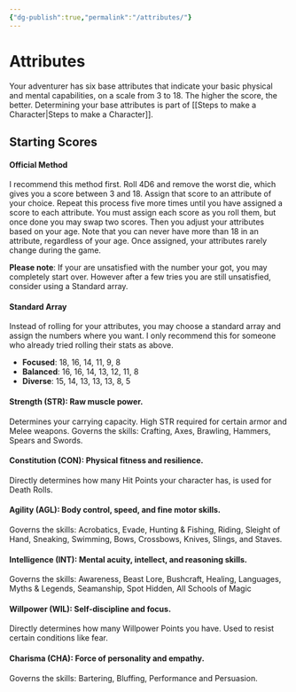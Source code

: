 ```yaml
---
{"dg-publish":true,"permalink":"/attributes/"}
---
```


# Attributes

Your adventurer has six base attributes that indicate your
basic physical and mental capabilities, on a scale from 3 to 18. The higher the score, the better.
Determining your base attributes is part of [[Steps to make a Character\|Steps to make a Character]].
## Starting Scores
#### Official Method
I recommend this method first. Roll 4D6 and remove the worst die, which gives you a score between 3 and 18. Assign that score to an attribute of your choice. Repeat this process five more times until you have assigned a score to each attribute. You must assign each score as you roll them, but once done you may swap two scores. Then you adjust your attributes based on your age. Note that you can never have more than 18 in an attribute, regardless of your age. Once assigned, your attributes rarely change during the game.

**Please note**: If your are unsatisfied with the number your got, you may completely start over. However after a few tries you are still unsatisfied, consider using a Standard array.
#### Standard Array
Instead of rolling for your attributes, you may choose a standard array and assign the numbers where you want. I only recommend this for someone who already tried rolling their stats as above.
- **Focused**: 18, 16, 14, 11, 9, 8
- **Balanced**: 16, 16, 14, 13, 12, 11, 8
- **Diverse**: 15, 14, 13, 13, 13, 8, 5

#### Strength (STR): Raw muscle power.
Determines your carrying capacity. High STR required for certain armor and Melee weapons. Governs the skills: Crafting, Axes, Brawling, Hammers, Spears and Swords.
#### Constitution (CON): Physical fitness and resilience.
Directly determines how many Hit Points your character has, is used for Death Rolls.
#### Agility (AGL): Body control, speed, and fine motor skills.
Governs the skills: Acrobatics, Evade, Hunting & Fishing, Riding, Sleight of Hand, Sneaking, Swimming, Bows, Crossbows, Knives, Slings, and Staves.
#### Intelligence (INT): Mental acuity, intellect, and reasoning skills.
Governs the skills: Awareness, Beast Lore, Bushcraft, Healing, Languages, Myths & Legends, Seamanship, Spot Hidden, All Schools of Magic
#### Willpower (WIL): Self-discipline and focus.
Directly determines how many Willpower Points you have. Used to resist certain conditions like fear.
#### Charisma (CHA): Force of personality and empathy.
Governs the skills: Bartering, Bluffing, Performance and Persuasion.

